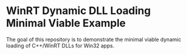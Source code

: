 # WinRT Dynamic DLL Loading Minimal Viable Example

The goal of this repository is to demonstrate the minimal viable dynamic loading of C++/WinRT DLLs for Win32 apps.
